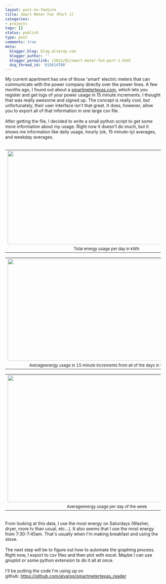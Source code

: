 ```yaml
---
layout: post-no-feature
title: Smart Meter Fun (Part 1)
categories:
- projects
tags: []
status: publish
type: post
comments: true
meta:
  blogger_blog: blog.alvarop.com
  blogger_author: ''
  blogger_permalink: /2012/02/smart-meter-fun-part-1.html
  dsq_thread_id: '615614700'
---
```

My current apartment has one of those 'smart' electric meters that can communicate with the power company directly over the power lines. A few months ago, I found out about a <a href="http://www.smartmetertexas.com/" target="_blank">smartmetertexas.com</a>, which lets you register and get logs of your power usage in 15 minute increments. I thought that was really awesome and signed up. The concept is really cool, but unfortunately, their user interface isn't that great. It does, however, allow you to export all of that information in one large csv file.<br /><br />After getting the file, I decided to write a small python script to get some more information about my usage. Right now it doesn't do much, but it shows me information like daily usage, hourly (ok, 15 minute-ly) averages, and weekday averages.<br /><br /><table align="center" cellpadding="0" cellspacing="0" class="tr-caption-container" style="margin-left: auto; margin-right: auto; text-align: center;"><tbody><tr><td style="text-align: center;"><a href="http://3.bp.blogspot.com/-0DaO3_U_6Oc/TzHgZHDEjpI/AAAAAAAABMI/VwGNgg2rsic/s1600/daily.png" imageanchor="1" style="margin-left: auto; margin-right: auto;"><img border="0" height="302" src="http://3.bp.blogspot.com/-0DaO3_U_6Oc/TzHgZHDEjpI/AAAAAAAABMI/VwGNgg2rsic/s640/daily.png" width="640" /></a></td></tr><tr><td class="tr-caption" style="text-align: center;"><span style="font-size: small; text-align: -webkit-auto;">Total energy usage per day in kWh</span></td></tr></tbody></table><table align="center" cellpadding="0" cellspacing="0" class="tr-caption-container" style="margin-left: auto; margin-right: auto; text-align: center;"><tbody><tr><td style="text-align: center;"><a href="http://4.bp.blogspot.com/-FcOGRbBo2XY/TzHgZuxQT3I/AAAAAAAABMQ/B0RP6QKwYdo/s1600/hourly.png" imageanchor="1" style="margin-left: auto; margin-right: auto;"><img border="0" height="330" src="http://4.bp.blogspot.com/-FcOGRbBo2XY/TzHgZuxQT3I/AAAAAAAABMQ/B0RP6QKwYdo/s640/hourly.png" width="640" /></a></td></tr><tr><td class="tr-caption" style="text-align: center;"><span style="font-size: small; text-align: -webkit-auto;">Average</span><span style="font-size: small; text-align: -webkit-auto;">energy</span><span style="font-size: small; text-align: -webkit-auto;">&nbsp;usage in 15 minute increments from all of the days in the data set.</span></td></tr></tbody></table><table align="center" cellpadding="0" cellspacing="0" class="tr-caption-container" style="margin-left: auto; margin-right: auto; text-align: center;"><tbody><tr><td style="text-align: center;"><a href="http://2.bp.blogspot.com/-4YQNa_5WlhA/TzHgaJAF7UI/AAAAAAAABMY/83VjTwcJUcc/s1600/weekday.png" imageanchor="1" style="margin-left: auto; margin-right: auto;"><img border="0" height="410" src="http://2.bp.blogspot.com/-4YQNa_5WlhA/TzHgaJAF7UI/AAAAAAAABMY/83VjTwcJUcc/s640/weekday.png" width="640" /></a></td></tr><tr><td class="tr-caption" style="text-align: center;"><span style="font-size: small; text-align: -webkit-auto;">&nbsp;Average</span><span style="font-size: small; text-align: -webkit-auto;">energy</span><span style="font-size: small; text-align: -webkit-auto;">&nbsp;usage per day of the week</span></td></tr></tbody></table><br />From looking at this data, I use the most energy on Saturdays (Washer, dryer, more tv than usual, etc...). It also seems that I use the most energy from 7:30-7:45am. That's usually when I'm making breakfast and using the stove.<br /><br />The next step will be to figure out how to automate the graphing process. Right now, I export to csv files and then plot with excel. Maybe I can use gnuplot or some python extension to do it all at once.<br /><br />I'll be putting the code I'm using up on github:&nbsp;<a href="https://github.com/alvarop/smartmetertexas_reader" target="_blank">https://github.com/alvarop/smartmetertexas_reader</a><br /><br />

